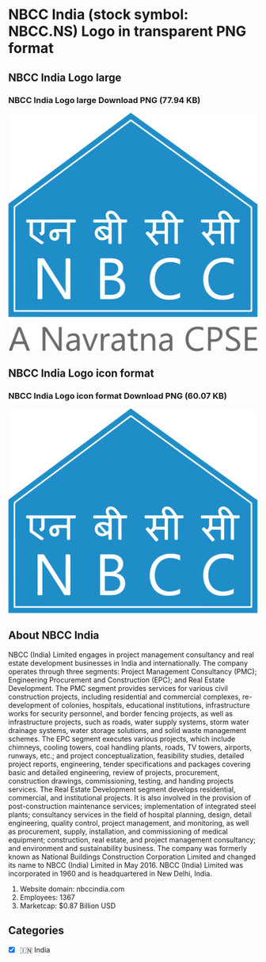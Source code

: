 # NBCC India (stock symbol: NBCC.NS) Logo in transparent PNG format

## NBCC India Logo large

### NBCC India Logo large Download PNG (77.94 KB)

![NBCC India Logo large Download PNG (77.94 KB)](/img/orig/NBCC.NS_BIG-c235d09e.png)

## NBCC India Logo icon format

### NBCC India Logo icon format Download PNG (60.07 KB)

![NBCC India Logo icon format Download PNG (60.07 KB)](/img/orig/NBCC.NS-a5c14964.png)

## About NBCC India

NBCC (India) Limited engages in project management consultancy and real estate development businesses in India and internationally. The company operates through three segments: Project Management Consultancy (PMC); Engineering Procurement and Construction (EPC); and Real Estate Development. The PMC segment provides services for various civil construction projects, including residential and commercial complexes, re-development of colonies, hospitals, educational institutions, infrastructure works for security personnel, and border fencing projects, as well as infrastructure projects, such as roads, water supply systems, storm water drainage systems, water storage solutions, and solid waste management schemes. The EPC segment executes various projects, which include chimneys, cooling towers, coal handling plants, roads, TV towers, airports, runways, etc.; and project conceptualization, feasibility studies, detailed project reports, engineering, tender specifications and packages covering basic and detailed engineering, review of projects, procurement, construction drawings, commissioning, testing, and handing projects services. The Real Estate Development segment develops residential, commercial, and institutional projects. It is also involved in the provision of post-construction maintenance services; implementation of integrated steel plants; consultancy services in the field of hospital planning, design, detail engineering, quality control, project management, and monitoring, as well as procurement, supply, installation, and commissioning of medical equipment; construction, real estate, and project management consultancy; and environment and sustainability business. The company was formerly known as National Buildings Construction Corporation Limited and changed its name to NBCC (India) Limited in May 2016. NBCC (India) Limited was incorporated in 1960 and is headquartered in New Delhi, India.

1. Website domain: nbccindia.com
2. Employees: 1367
3. Marketcap: $0.87 Billion USD


## Categories
- [x] 🇮🇳 India
